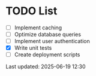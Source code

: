 # TODO List

- [ ] Implement caching
- [ ] Optimize database queries
- [ ] Implement user authentication
- [x] Write unit tests
- [ ] Create deployment scripts

Last updated: 2025-06-19 12:30
